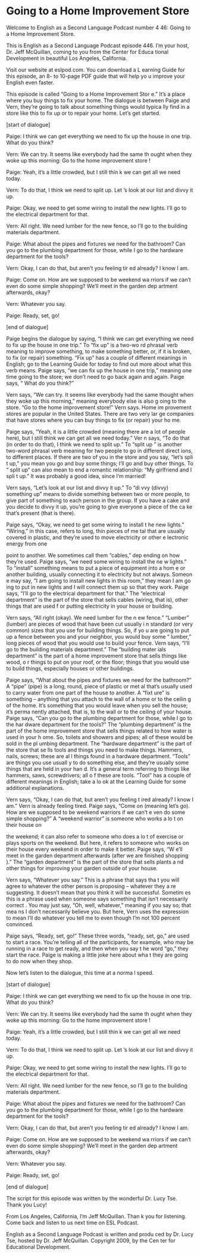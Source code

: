 # Going to a Home Improvement Store

Welcome to English as a Second Language Podcast number 4 46: Going to a Home Improvement Store.

This is English as a Second Language Podcast episode 446.  I’m your host, Dr. Jeff McQuillan, coming to you from the Center for Educa tional Development in beautiful Los Angeles, California.

Visit our website at eslpod.com.  You can download a L earning Guide for this episode, an 8- to 10-page PDF guide that will help yo u improve your English even faster.

This episode is called “Going to a Home Improvement Stor e.”  It’s a place where you buy things to fix your home.  The dialogue is between  Paige and Vern, they’re going to talk about something things would typica lly find in a store like this to fix up or to repair your home.  Let’s get started.

[start of dialogue]

Paige:  I think we can get everything we need to fix up  the house in one trip. What do you think?

Vern:  We can try.  It seems like everybody had the same th ought when they woke up this morning: Go to the home improvement store !

Paige:  Yeah, it’s a little crowded, but I still thin k we can get all we need today.

Vern:  To do that, I think we need to split up.  Let ’s look at our list and divvy it up.

Paige:  Okay, we need to get some wiring to install the  new lights.  I’ll go to the electrical department for that.

Vern:  All right.  We need lumber for the new fence,  so I’ll go to the building materials department.

Paige:  What about the pipes and fixtures we need for the bathroom?  Can you go to the plumbing department for those, while I go to the hardware department for the tools?

Vern:  Okay, I can do that, but aren’t you feeling tir ed already?  I know I am.

 Paige:  Come on.  How are we supposed to be weekend wa rriors if we can’t even do some simple shopping?  We’ll meet in the garden dep artment afterwards, okay?

Vern:  Whatever you say.

Paige:  Ready, set, go!

[end of dialogue]

Paige begins the dialogue by saying, “I think we can get everything we need to fix up the house in one trip.”  To “fix up” is a two-wo rd phrasal verb meaning to improve something, to make something better, or, if it is broken, to fix (or repair) something.  “Fix up” has a couple of different meanings in English; go to the Learning Guide for today to find out more about what  this verb means.  Paige says, “we can fix up the house in one trip,” meaning one time going to the store; we don’t need to go back again and again.  Paige says, “ What do you think?”

Vern says, “We can try.  It seems like everybody had the same thought when they woke up this morning,” meaning everybody else is also g oing to the store. “Go to the home improvement store!”  Vern says.  Home im provement stores are popular in the United States.  There are two very lar ge companies that have stores where you can buy things to fix (or repair) your ho me.

Paige says, “Yeah, it is a little crowded (meaning there  are a lot of people here), but I still think we can get all we need today.”  Ver n says, “To do that (in order to do that), I think we need to split up.”  To “split up ” is another two-word phrasal verb meaning for two people to go in different direct ions, to different places.  If there are two of you in the store and you say, “let’s spli t up,” you mean you go and buy some things; I’ll go and buy other things.  To “ split up” can also mean to end a romantic relationship: “My girlfriend and I spli t up.”  It was probably a good idea, since I’m married!

Vern says, “Let’s look at our list and divvy it up.”  To “di vvy (divvy) something up” means to divide something between two or more people, to give part of something to each person in the group.  If you have a cake and you decide to divvy it up, you’re going to give everyone a piece of the ca ke that’s present (that is there).

Paige says, “Okay, we need to get some wiring to install t he new lights.” “Wiring,” in this case, refers to long, thin pieces of me tal that are usually covered in plastic, and they’re used to move electricity or other e lectronic energy from one

 point to another.  We sometimes call them “cables,” dep ending on how they’re used.  Paige says, “we need some wiring to install the ne w lights.”  To “install” something means to put a piece of equipment into a hom e or another building, usually connecting it to electricity but not always.  Someon e may say, “I am going to install new lights in this room,” they mean I am go ing to put in new lights and I will connect them up so that they work.  Paige says, “I’ll go to the electrical department for that.”  The “electrical department” is the part of the store that sells cables (wiring, that is), other things that are used f or putting electricity in your house or building.

Vern says, “All right (okay).  We need lumber for the n ew fence.”  “Lumber” (lumber) are pieces of wood that have been cut usually i n standard (or very common) sizes that you use for building things.  So, if yo u are going to put up a fence between you and your neighbor, you would buy some “ lumber,” long pieces of wood that you would use to build your fence.  Vern says, “I’ll go to the building materials department.”  The “building mater ials department” is the part of a home improvement store that sells things like wood, o r things to put on your roof, or the floor; things that you would use to build  things, especially houses or other buildings.

Paige says, “What about the pipes and fixtures we need for the bathroom?”  A “pipe” (pipe) is a long, round, piece of plastic or met al that’s usually used to carry water from one part of the house to another.  A “fixt ure” is something – anything that you attach to the wall of a home or to the ceilin g of the home.  It’s something that you would leave when you sell the house; it’s perma nently attached, that is, to the wall or to the ceiling of your house.  Paige says,  “Can you go to the plumbing department for those, while I go to the har dware department for the tools?”  The “plumbing department” is the part of the  home improvement store that sells things related to how water is used in your h ome.  So, toilets and showers and pipes; all of these would be sold in the pl umbing department.  The “hardware department” is the part of the store that se lls tools and things you need to make things.  Hammers, nails, screws; these are al l things found in a hardware department.  “Tools” are things you use usuall y to do something else, and they’re usually some things that are held in your han d.  It’s a general term referring to things like hammers, saws, screwdrivers; all o f these are tools.  “Tool” has a couple of different meanings in English; take a lo ok at the Learning Guide for some additional explanations.

Vern says, “Okay, I can do that, but aren’t you feeling t ired already?  I know I am.”  Vern is already feeling tired.  Paige says, “Come  on (meaning let’s go). How are we supposed to be weekend warriors if we can’t e ven do some simple shopping?”  A “weekend warrior” is someone who works a lo t on their house on

 the weekend; it can also refer to someone who does a lo t of exercise or plays sports on the weekend.  But here, it refers to someone  who works on their house every weekend in order to make it better.  Paige says, “W e’ll meet in the garden department afterwards (after we are finished shopping ).”  The “garden department” is the part of the store that sells plants a nd other things for improving your garden outside of your house.

Vern says, “Whatever you say.”  This is a phrase that says tha t you will agree to whatever the other person is proposing – whatever they a re suggesting.  It doesn’t mean that you think it will be successful.  Sometim es this is a phrase used when someone says something that isn’t necessarily correct .  You may just say, “Oh, well, whatever,” meaning if you say so; that mea ns I don’t necessarily believe you.  But here, Vern uses the expression to mean  I’ll do whatever you tell me to even though I’m not 100 percent convinced.

Paige says, “Ready, set, go!”  These three words, “ready, set, go,” are used to start a race.  You’re telling all of the participants, for example, who may be running in a race to get ready, and then when you say t he word “go,” they start the race.  Paige is making a little joke here about wha t they are going to do now when they shop.

Now let’s listen to the dialogue, this time at a norma l speed.

[start of dialogue]

Paige:  I think we can get everything we need to fix up  the house in one trip. What do you think?

Vern:  We can try.  It seems like everybody had the same th ought when they woke up this morning: Go to the home improvement store !

Paige:  Yeah, it’s a little crowded, but I still thin k we can get all we need today.

Vern:  To do that, I think we need to split up.  Let ’s look at our list and divvy it up.

Paige:  Okay, we need to get some wiring to install the  new lights.  I’ll go to the electrical department for that.

Vern:  All right.  We need lumber for the new fence,  so I’ll go to the building materials department.

 Paige:  What about the pipes and fixtures we need for the bathroom?  Can you go to the plumbing department for those, while I go to the hardware department for the tools?

Vern:  Okay, I can do that, but aren’t you feeling tir ed already?  I know I am.

Paige:  Come on.  How are we supposed to be weekend wa rriors if we can’t even do some simple shopping?  We’ll meet in the garden dep artment afterwards, okay?

Vern:  Whatever you say.

Paige:  Ready, set, go!

[end of dialogue]

The script for this episode was written by the wonderful Dr. Lucy Tse.  Thank you Lucy!

From Los Angeles, California, I’m Jeff McQuillan.  Than k you for listening.  Come back and listen to us next time on ESL Podcast.

English as a Second Language Podcast is written and produ ced by Dr. Lucy Tse, hosted by Dr. Jeff McQuillan.  Copyright 2009, by the Cen ter for Educational Development.

